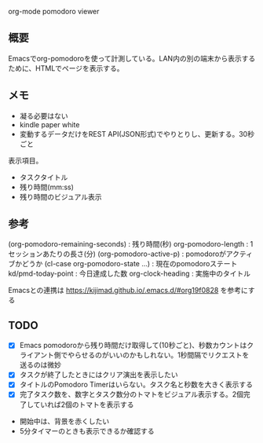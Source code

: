 org-mode pomodoro viewer

## 概要

Emacsでorg-pomodoroを使って計測している。LAN内の別の端末から表示するために、HTMLでページを表示する。

## メモ

- 凝る必要はない
- kindle paper white
- 変動するデータだけをREST API(JSON形式)でやりとりし、更新する。30秒ごと

表示項目。

- タスクタイトル
- 残り時間(mm:ss)
- 残り時間のビジュアル表示

## 参考

(org-pomodoro-remaining-seconds) : 残り時間(秒)
org-pomodoro-length : 1セッションあたりの長さ(分)
(org-pomodoro-active-p) : pomodoroがアクティブかどうか
(cl-case org-pomodoro-state ...) : 現在のpomodoroステート
kd/pmd-today-point : 今日達成した数
org-clock-heading : 実施中のタイトル

Emacsとの連携は https://kijimad.github.io/.emacs.d/#org19f0828 を参考にする

## TODO

- [x] Emacs pomodoroから残り時間だけ取得して(10秒ごと)、秒数カウントはクライアント側でやらせるのがいいのかもしれない。1秒間隔でリクエストを送るのは微妙
- [x] タスクが終了したときにはクリア演出を表示したい
- [x] タイトルのPomodoro Timerはいらない。タスク名と秒数を大きく表示する
- [x] 完了タスク数を、数字とタスク数分のトマトをビジュアル表示する。2個完了していれば2個のトマトを表示する
- 開始中は、背景を赤くしたい
- 5分タイマーのときも表示できるか確認する
